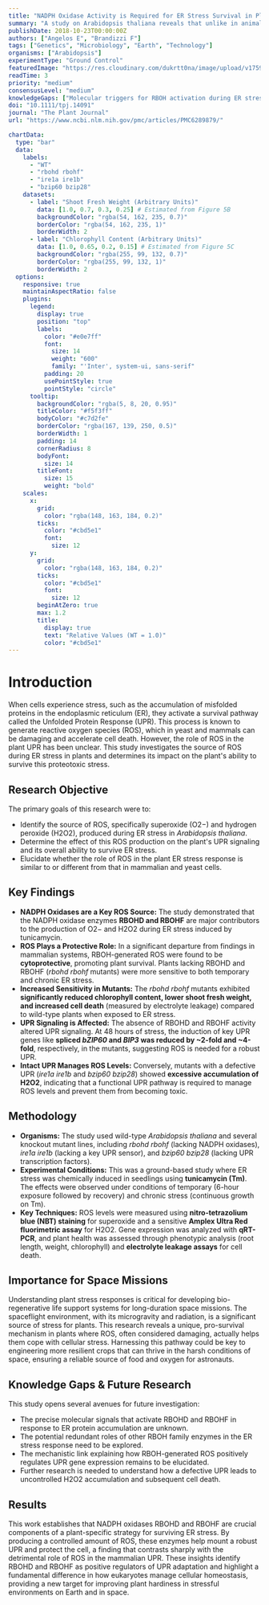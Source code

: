 ```yaml
---
title: "NADPH Oxidase Activity is Required for ER Stress Survival in Plants"
summary: "A study on Arabidopsis thaliana reveals that unlike in animals, reactive oxygen species (ROS) produced by NADPH oxidases (RBOHD/RBOHF) during cellular stress are protective. This pro-survival role is crucial for plant resilience, a key finding for developing robust crops for long-duration space missions."
publishDate: 2018-10-23T00:00:00Z
authors: ["Angelos E", "Brandizzi F"]
tags: ["Genetics", "Microbiology", "Earth", "Technology"]
organisms: ["Arabidopsis"]
experimentType: "Ground Control"
featuredImage: "https://res.cloudinary.com/dukrtt0na/image/upload/v1759683020/sbbxi8icjhswmiddt94d.jpg"
readTime: 3
priority: "medium"
consensusLevel: "medium"
knowledgeGaps: ["Molecular triggers for RBOH activation during ER stress", "Redundant functions of other RBOH enzymes", "Mechanistic link between ROS and UPR pathway potentiation", "How excessive ROS in UPR mutants leads to cell death"]
doi: "10.1111/tpj.14091"
journal: "The Plant Journal"
url: "https://www.ncbi.nlm.nih.gov/pmc/articles/PMC6289879/"

chartData:
  type: "bar"
  data:
    labels:
      - "WT"
      - "rbohd rbohf"
      - "ire1a ire1b"
      - "bzip60 bzip28"
    datasets:
      - label: "Shoot Fresh Weight (Arbitrary Units)"
        data: [1.0, 0.7, 0.3, 0.25] # Estimated from Figure 5B
        backgroundColor: "rgba(54, 162, 235, 0.7)"
        borderColor: "rgba(54, 162, 235, 1)"
        borderWidth: 2
      - label: "Chlorophyll Content (Arbitrary Units)"
        data: [1.0, 0.65, 0.2, 0.15] # Estimated from Figure 5C
        backgroundColor: "rgba(255, 99, 132, 0.7)"
        borderColor: "rgba(255, 99, 132, 1)"
        borderWidth: 2
  options:
    responsive: true
    maintainAspectRatio: false
    plugins:
      legend:
        display: true
        position: "top"
        labels:
          color: "#e0e7ff"
          font:
            size: 14
            weight: "600"
            family: "'Inter', system-ui, sans-serif"
          padding: 20
          usePointStyle: true
          pointStyle: "circle"
      tooltip:
        backgroundColor: "rgba(5, 8, 20, 0.95)"
        titleColor: "#f5f3ff"
        bodyColor: "#c7d2fe"
        borderColor: "rgba(167, 139, 250, 0.5)"
        borderWidth: 1
        padding: 14
        cornerRadius: 8
        bodyFont:
          size: 14
        titleFont:
          size: 15
          weight: "bold"
    scales:
      x:
        grid:
          color: "rgba(148, 163, 184, 0.2)"
        ticks:
          color: "#cbd5e1"
          font:
            size: 12
      y:
        grid:
          color: "rgba(148, 163, 184, 0.2)"
        ticks:
          color: "#cbd5e1"
          font:
            size: 12
        beginAtZero: true
        max: 1.2
        title:
          display: true
          text: "Relative Values (WT = 1.0)"
          color: "#cbd5e1"
---
```

# Introduction
When cells experience stress, such as the accumulation of misfolded proteins in the endoplasmic reticulum (ER), they activate a survival pathway called the Unfolded Protein Response (UPR). This process is known to generate reactive oxygen species (ROS), which in yeast and mammals can be damaging and accelerate cell death. However, the role of ROS in the plant UPR has been unclear. This study investigates the source of ROS during ER stress in plants and determines its impact on the plant's ability to survive this proteotoxic stress.

## Research Objective
The primary goals of this research were to:
- Identify the source of ROS, specifically superoxide (O2−) and hydrogen peroxide (H2O2), produced during ER stress in *Arabidopsis thaliana*.
- Determine the effect of this ROS production on the plant's UPR signaling and its overall ability to survive ER stress.
- Elucidate whether the role of ROS in the plant ER stress response is similar to or different from that in mammalian and yeast cells.

## Key Findings
- **NADPH Oxidases are a Key ROS Source:** The study demonstrated that the NADPH oxidase enzymes **RBOHD and RBOHF** are major contributors to the production of O2− and H2O2 during ER stress induced by tunicamycin.
- **ROS Plays a Protective Role:** In a significant departure from findings in mammalian systems, RBOH-generated ROS were found to be **cytoprotective**, promoting plant survival. Plants lacking RBOHD and RBOHF (*rbohd rbohf* mutants) were more sensitive to both temporary and chronic ER stress.
- **Increased Sensitivity in Mutants:** The *rbohd rbohf* mutants exhibited **significantly reduced chlorophyll content, lower shoot fresh weight, and increased cell death** (measured by electrolyte leakage) compared to wild-type plants when exposed to ER stress.
- **UPR Signaling is Affected:** The absence of RBOHD and RBOHF activity altered UPR signaling. At 48 hours of stress, the induction of key UPR genes like **spliced *bZIP60* and *BIP3* was reduced by ~2-fold and ~4-fold**, respectively, in the mutants, suggesting ROS is needed for a robust UPR.
- **Intact UPR Manages ROS Levels:** Conversely, mutants with a defective UPR (*ire1a ire1b* and *bzip60 bzip28*) showed **excessive accumulation of H2O2**, indicating that a functional UPR pathway is required to manage ROS levels and prevent them from becoming toxic.

## Methodology
- **Organisms:** The study used wild-type *Arabidopsis thaliana* and several knockout mutant lines, including *rbohd rbohf* (lacking NADPH oxidases), *ire1a ire1b* (lacking a key UPR sensor), and *bzip60 bzip28* (lacking UPR transcription factors).
- **Experimental Conditions:** This was a ground-based study where ER stress was chemically induced in seedlings using **tunicamycin (Tm)**. The effects were observed under conditions of temporary (6-hour exposure followed by recovery) and chronic stress (continuous growth on Tm).
- **Key Techniques:** ROS levels were measured using **nitro-tetrazolium blue (NBT) staining** for superoxide and a sensitive **Amplex Ultra Red fluorimetric assay** for H2O2. Gene expression was analyzed with **qRT-PCR**, and plant health was assessed through phenotypic analysis (root length, weight, chlorophyll) and **electrolyte leakage assays** for cell death.

## Importance for Space Missions
Understanding plant stress responses is critical for developing bio-regenerative life support systems for long-duration space missions. The spaceflight environment, with its microgravity and radiation, is a significant source of stress for plants. This research reveals a unique, pro-survival mechanism in plants where ROS, often considered damaging, actually helps them cope with cellular stress. Harnessing this pathway could be key to engineering more resilient crops that can thrive in the harsh conditions of space, ensuring a reliable source of food and oxygen for astronauts.

## Knowledge Gaps & Future Research
This study opens several avenues for future investigation:
- The precise molecular signals that activate RBOHD and RBOHF in response to ER protein accumulation are unknown.
- The potential redundant roles of other RBOH family enzymes in the ER stress response need to be explored.
- The mechanistic link explaining how RBOH-generated ROS positively regulates UPR gene expression remains to be elucidated.
- Further research is needed to understand how a defective UPR leads to uncontrolled H2O2 accumulation and subsequent cell death.

## Results
This work establishes that NADPH oxidases RBOHD and RBOHF are crucial components of a plant-specific strategy for surviving ER stress. By producing a controlled amount of ROS, these enzymes help mount a robust UPR and protect the cell, a finding that contrasts sharply with the detrimental role of ROS in the mammalian UPR. These insights identify RBOHD and RBOHF as positive regulators of UPR adaptation and highlight a fundamental difference in how eukaryotes manage cellular homeostasis, providing a new target for improving plant hardiness in stressful environments on Earth and in space.
